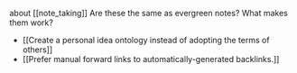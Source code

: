 about [[note_taking]]
Are these the same as evergreen notes?
What makes them work?
- [[Create a personal idea ontology instead of adopting the terms of others]]
- [[Prefer manual forward links to automatically-generated backlinks.]]